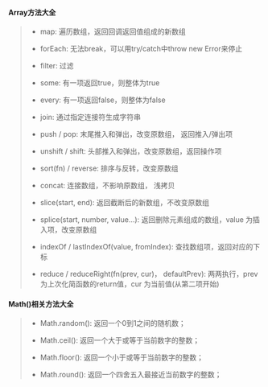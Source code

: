 #### Array方法大全


> - map: 遍历数组，返回回调返回值组成的新数组
>
> - forEach: 无法break，可以用try/catch中throw new Error来停止
> 
> - filter: 过滤
>
> - some: 有一项返回true，则整体为true
>
> - every: 有一项返回false，则整体为false
>
> - join: 通过指定连接符生成字符串
>
> - push / pop: 末尾推入和弹出，改变原数组， 返回推入/弹出项
>
> - unshift / shift: 头部推入和弹出，改变原数组，返回操作项
>
> - sort(fn) / reverse: 排序与反转，改变原数组
> 
> - concat: 连接数组，不影响原数组， 浅拷贝
> 
> - slice(start, end): 返回截断后的新数组，不改变原数组
>
> - splice(start, number, value...): 返回删除元素组成的数组，value 为插入项，改变原数组
> 
> - indexOf / lastIndexOf(value, fromIndex): 查找数组项，返回对应的下标
> 
> - reduce / reduceRight(fn(prev, cur)， defaultPrev): 两两执行，prev 为上次化简函数的return值，cur 为当前值(从第二项开始)



#### Math()相关方法大全

> - Math.random(): 返回一个0到1之间的随机数；
>
> - Math.ceil(): 返回一个大于或等于当前数字的整数；
>
> - Math.floor(): 返回一个小于或等于当前数字的整数；
> 
> - Math.round(): 返回一个四舍五入最接近当前数字的整数；